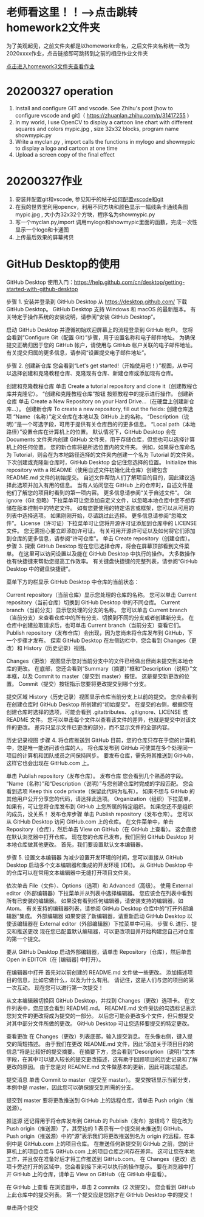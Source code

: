 # 老师看这里！！-->点击跳转homework2文件夹

为了美观起见，之前文件夹都是以homeworkx命名，之后文件夹名称统一改为2020xxxx作业，点击链接即可跳转到之前的相应作业文件夹

[点击进入homework3文件夹查看作业](https://github.com/shiep18/EIS2020/tree/master/students/Cao%20Jiaming/homework3)

# 20200327 operation
1. Install and configure GIT and vscode. See Zhihu's post [how to configure vscode and git]（ https://zhuanlan.zhihu.com/p/31417255 )
2. In my world, I use OpenCV to display a cartoon line chart with different squares and colors mypic.jpg , size 32x32 blocks, program name showmypic.py
3. Write a myclan.py , import calls the functions in mylogo and showmypic to display a logo and cartoon at one time
4. Upload a screen copy of the final effect


# 20200327作业
1. 安装并配置git和vscode, 参见知乎的帖子[如何配置vscode和git](https://zhuanlan.zhihu.com/p/31417255)
2. 在我的世界里利用opencv，利用不同方块和颜色显示一幅线条卡通线条图mypic.jpg , 大小为32x32个方块，程序名为showmypic.py
3. 写一个myclan.py,import 调用mylogo和showmypic里面的函数，完成一次性显示一个logo和卡通图
4. 上传最后效果的屏幕拷贝

# GitHub Desktop的使用
GitHub Desktop 使用入门：https://help.github.com/cn/desktop/getting-started-with-github-desktop

步骤 1. 安装并登录到 GitHub Desktop
从 https://desktop.github.com/ 下载 GitHub Desktop。 GitHub Desktop 支持 Windows 和 macOS 的最新版本。 有关特定于操作系统的安装说明，请参阅“安装 GitHub Desktop”。

启动 GitHub Desktop 并遵循初始欢迎屏幕上的流程登录到 GitHub 帐户。 您将会看到“Configure Git（配置 Git）”步骤，用于设置名称和电子邮件地址。 为确保提交正确归因于您的 GitHub 帐户，请使用与 GitHub 帐户关联的电子邮件地址。 有关提交归属的更多信息，请参阅“设置提交电子邮件地址”。

步骤 2. 创建新仓库
您会看到“Let's get started!（开始使用吧！）”视图，从中可以选择创建和克隆教程仓库、克隆现有仓库、新建仓库或添加现有仓库。

创建和克隆教程仓库
单击 Create a tutorial repository and clone it（创建教程仓库并克隆它）。
“创建和克隆教程仓库”按钮
按照教程中的提示进行操作。
创建新仓库
单击 Create a New Repository on your Hard Drive...（在硬盘上创建新仓库...）。
创建新仓库
To create a new repository, fill out the fields:
创建仓库选项
“Name（名称）”定义仓库在本地以及 GitHub 上的名称。
“Description（说明）”是一个可选字段，可用于提供有关仓库目的的更多信息。
“Local path（本地路径）”设置仓库在计算机上的位置。 默认情况下，GitHub Desktop 会在 Documents 文件夹内创建 GitHub 文件夹，用于存储仓库，但您也可以选择计算机上的任何位置。 您的新仓库将是所选位置内的文件夹。 例如，如果将仓库命名为 Tutorial，则会在为本地路径选择的文件夹内创建一个名为 Tutorial 的文件夹。 下次创建或克隆新仓库时，GitHub Desktop 会记住您选择的位置。
Initialize this repository with a README（使用自述文件初始化此仓库）创建包含 README.md 文件的初始提交。 自述文件帮助人们了解项目的目的，因此建议选择此选项并加入有用的信息。 当有人访问您在 GitHub 上的仓库时，自述文件是他们了解您的项目时看到的第一项内容。 更多信息请参阅“关于自述文件”。
Git ignore（Git 忽略）下拉菜单可让您添加自定义文件，以忽略本地仓库中您不想存储在版本控制中的特定文件。 如有您要使用的特定语言或框架，您可以从可用的列表中选择选项。 如果刚刚开始，尽请跳过此选择。 更多信息请参阅“忽略文件”。
License（许可证）下拉菜单可让您将开源许可证添加到仓库中的 LICENSE 文件。 您无需担心要立即添加许可证。 有关可用开源许可证以及如何将它们添加到仓库的更多信息，请参阅“许可仓库”。
单击 Create repository（创建仓库）。
步骤 3. 探索 GitHub Desktop
现在您已选择仓库，将会在屏幕顶部看到文件菜单。 在这里可以访问设置以及能在 GitHub Desktop 中执行的操作。 大多数操作也有快捷键来帮助您提高工作效率。 有关键盘快捷键的完整列表，请参阅“GitHub Desktop 中的键盘快捷键”。

菜单下方的栏显示 GitHub Desktop 中仓库的当前状态：

Current repository（当前仓库）显示您处理的仓库的名称。 您可以单击 Current repository（当前仓库）切换到 GitHub Desktop 中的不同仓库。
Current branch（当前分支）显示您处理的分支的名称。 您可以单击 Current branch（当前分支）来查看仓库中的所有分支、切换到不同的分支或者创建新分支。 在仓库中创建拉取请求后，也可单击 Current branch（当前分支）查看它们。
Publish repository（发布仓库）会出现，因为您尚未将仓库发布到 GitHub，下一个步骤才发布。
探索 GitHub Desktop
在左侧边栏中，您会看到 Changes（更改）和 History（历史记录）视图。

Changes（更改）视图显示您对当前分支中的文件已经做出但尚未提交到本地仓库的更改。 在底部，您还会看到“Summary（摘要）”框和“Description（说明）”文本框，以及 Commit to master（提交到 master）按钮。 这是提交新更改的位置。 Commit（提交）按钮指示您要将更改提交到哪个分支。

提交区域
History（历史记录）视图显示仓库当前分支上以前的提交。 您应会看到在创建仓库时 GitHub Desktop 所创建的“初始提交”。 在提交的右侧，根据您在创建仓库时选择的选项，可能会看到 .gitattributes、.gitignore、LICENSE 或 README 文件。 您可以单击每个文件以查看该文件的差异，也就是提交中对该文件的更改。 差异只显示文件已更改的部分，而不显示文件的全部内容。

历史记录视图
步骤 4. 将仓库推送到 GitHub
目前，您的仓库只存在于您的计算机中，您是唯一能访问该仓库的人。 将仓库发布到 GitHub 可使其在多个处理同一项目的计算机和团队成员之间保持同步。 要发布仓库，需先将其推送到 GitHub，这样它也会出现在 GitHub.com 上。

单击 Publish repository（发布仓库）。
发布仓库
您会看到几个熟悉的字段。 “Name（名称）”和“Description（说明）”与您创建仓库时完成的字段匹配。
您会看到选项 Keep this code private（保留此代码为私有）。 如果不想与 GitHub 的其他用户公开分享您的代码，请选择此选项。
Organization（组织）下拉菜单，如果有，可让您将仓库发布到 GitHub 上您所属的特定组织。 如果您还不是组织的成员，没关系！
发布仓库步骤
单击 Publish repository（发布仓库）。
您可以从 GitHub Desktop 访问 GitHub.com 上的仓库。 在文件菜单中，单击 Repository（仓库），然后单击 View on GitHub（在 GitHub 上查看）。 这会直接在默认浏览器中打开仓库。
现在您的仓库已发布，我们回到 GitHub Desktop 对本地仓库做其他更改。 首先，我们要设置默认文本编辑器。

步骤 5. 设置文本编辑器
为减少设置开发环境的时间，您可以直接从 GitHub Desktop 启动多个文本编辑器和集成的开发环境 (IDE)。 从 GitHub Desktop 中的仓库可以在常用文本编辑器中无缝打开项目文件夹。

依次单击 File（文件）、Options（选项）和 Advanced（高级）。
使用 External editor（外部编辑器）下拉菜单并从列表中选择编辑器。 您应该会在列表中看到所有已安装的编辑器。 如果没有看到任何编辑器，请安装支持的编辑器，如 Atom。 有关支持的编辑器列表，请参阅 GitHub Desktop 仓库中的“打开外部编辑器”集成。
外部编辑器
如果安装了新编辑器，请重新启动 GitHub Desktop 以使该编辑器在 External editor（外部编辑器）下拉菜单中可用。
步骤 6. 进行、提交和推送更改
现在您已配置默认编辑器，可以更改项目并开始构建您自己对仓库的第一个提交。

要从 GitHub Desktop 启动外部编辑器，请单击 Repository（仓库），然后单击 Open in EDITOR（在 [编辑器] 中打开）。

在编辑器中打开
首先对以前创建的 README.md 文件做一些更改。 添加描述项目的信息，比如它做什么，以及为什么有用。 请记住，这是人们与您的项目的第一次互动。 现在您可以进行第一次提交！

从文本编辑器切换回 GitHub Desktop，并找到 Changes（更改）选项卡。 在文件列表中，您应该会看到 README.md。 README.md 文件旁边的勾选标记表示您对文件的更改将成为提交的一部分。 以后您可能会更改多个文件，但只想提交对其中部分文件所做的更改。 GitHub Desktop 可让您选择要提交的特定更改。

查看更改
在 Changes（更改）列表底部，输入提交消息。 在头像右侧，键入提交的简短描述。 由于我们在更改 README.md 文件，因此“添加关于项目目的的信息”将是比较好的提交摘要。 在摘要下方，您会看到“Description（说明）”文本字段，在其中可以键入较长的提交更改描述，这有助于回顾项目的历史记录和了解更改的原因。 由于您是对 README.md 文件做基本的更新，因此可跳过描述。

提交消息
单击 Commit to master（提交至 master）。 提交按钮显示当前分支，本例中是 master，因此您可以确保提交到所需的分支。

提交到 master
要将更改推送到 GitHub 上的远程仓库，请单击 Push origin（推送源）。

推送源
还记得用于将仓库发布到 GitHub 的 Publish（发布）按钮吗？ 现在改为 Push origin（推送源）了，其旁边的 1 表示有一个提交尚未推送到 GitHub。
Push origin（推送源）中的“源”表示我们将更改推送到名为 origin 的远程，在本例中是 GitHub.com 上的项目仓库。 在推送任何新提交到 GitHub 之前，您的计算机上的项目仓库与 GitHub.com 上的项目仓库之间存在差异。 这可让您在本地工作，并且仅在准备好后才将工作推送到 GitHub.com。
在 Changes（更改）选项卡旁边打开的区域中，您会看到接下来可以执行的操作提示。 要在浏览器中打开 GitHub 上的仓库，请单击 View on GitHub（在 GitHub 中查看）。

在 GitHub 上查看
在浏览器中，单击 2 commits（2 次提交）。 您会看到 GitHub 上此仓库中的提交列表。 第一个提交应是您刚才在 GitHub Desktop 中的提交！

单击两个提交
